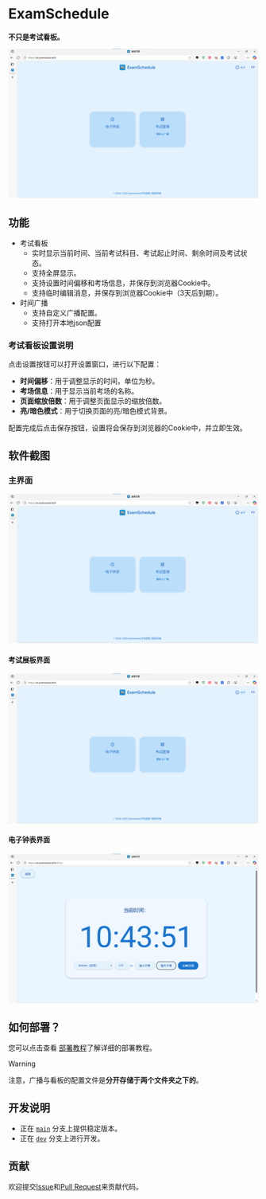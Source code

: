 # ExamSchedule

**不只是考试看板。**

![es](./assets/main.png)

## 功能

- 考试看板
  - 实时显示当前时间、当前考试科目、考试起止时间、剩余时间及考试状态。
  - 支持全屏显示。
  - 支持设置时间偏移和考场信息，并保存到浏览器Cookie中。
  - 支持临时编辑消息，并保存到浏览器Cookie中（3天后到期）。
- 时间广播
  - 支持自定义广播配置。
  - 支持打开本地json配置

### 考试看板设置说明

点击设置按钮可以打开设置窗口，进行以下配置：

- **时间偏移**：用于调整显示的时间，单位为秒。
- **考场信息**：用于显示当前考场的名称。
- **页面缩放倍数**：用于调整页面显示的缩放倍数。
- **亮/暗色模式**：用于切换页面的亮/暗色模式背景。

配置完成后点击保存按钮，设置将会保存到浏览器的Cookie中，并立即生效。

## 软件截图

### 主界面

![es](./assets/main.png)

#### 考试展板界面

![exam](./assets/main.png)

#### 电子钟表界面

![time](./assets/time.png)



## 如何部署？

 您可以点击查看 [部署教程](https://docs.examaware.tech/app/web/web-deploy.html)了解详细的部署教程。

> [!WARNING]
>
> 注意，广播与看板的配置文件是**分开存储于两个文件夹之下的**。

## 开发说明

- 正在 [`main`](https://github.com/ExamAware/ExamSchedule/commits/master) 分支上提供稳定版本。
- 正在 [`dev`](https://github.com/ExamAware/ExamSchedule/commits/dev) 分支上进行开发。

## 贡献

欢迎提交[Issue](https://github.com/ExamAware/ExamSchedule/issues)和[Pull Request](https://github.com/ExamAware/ExamSchedule/pulls)来贡献代码。
